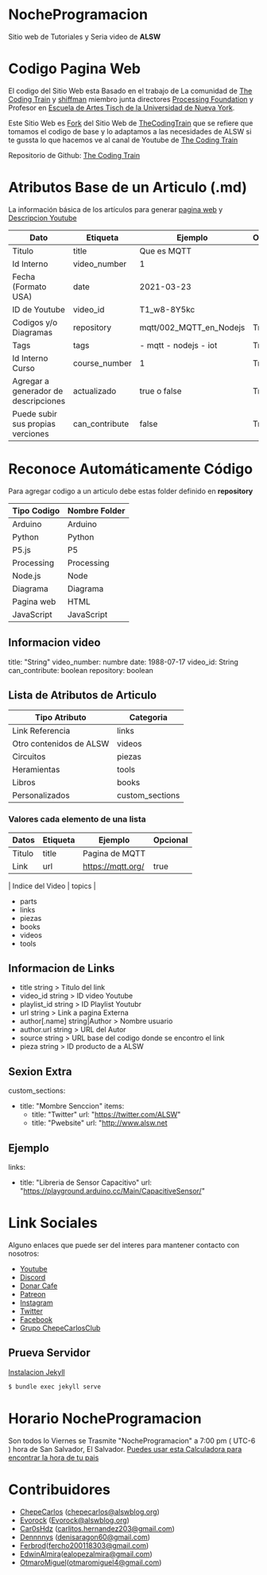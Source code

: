 # NocheProgramacion

Sitio web de Tutoriales y Seria video de **ALSW**

# Codigo Pagina Web

El codigo del Sitio Web esta Basado en el trabajo de La comunidad de [The Coding Train](https://github.com/CodingTrain) y [shiffman](https://shiffman.net/) miembro junta directores [Processing Foundation](https://processing.org/) y Profesor en [Escuela de Artes Tisch de la Universidad de Nueva York](https://tisch.nyu.edu/).

Este Sitio Web es [Fork](https://en.wikipedia.org/wiki/Fork_(software_development)) del Sitio Web de [TheCodingTrain](https://thecodingtrain.com/) que se refiere que tomamos el codigo de base y lo adaptamos a las necesidades de ALSW si te gussta lo que hacemos ve al canal de Youtube de [The Coding Train](https://www.youtube.com/user/shiffman)

Repositorio de Github: [The Coding Train](https://github.com/CodingTrain/website)

# Atributos Base de un Articulo (.md)

La información básica de los artículos para generar [pagina web](https://nocheprogramacion.com/series/mqtt/001_Que_es_MQTT.html) y [Descripcion Youtube](https://www.youtube.com/watch?v=T1_w8-8Y5kc)

| Dato                                 | Etiqueta       | Ejemplo                 | Opcional |
| ------------------------------------ | -------------- | ----------------------- | -------- |
| Titulo                               | title          | Que es MQTT             |          |
| Id Interno                           | video_number   | 1                       |          |
| Fecha (Formato USA)                  | date           | 2021-03-23              |          |
| ID de Youtube                        | video_id       | T1_w8-8Y5kc             |          |
| Codigos y/o Diagramas                | repository     | mqtt/002_MQTT_en_Nodejs | True     |
| Tags                                 | tags           | - mqtt - nodejs   - iot | True     |
| Id Interno Curso                     | course_number  | 1                       | True     |
| Agregar a generador de descripciones | actualizado    | true o false            | True     |
| Puede subir sus propias verciones    | can_contribute | false                   | True     |

# Reconoce Automáticamente Código

Para agregar codigo a un articulo debe estas folder definido en **repository**

| Tipo Codigo | Nombre Folder |
| ----------- | ------------- |
| Arduino     | Arduino       |
| Python      | Python        |
| P5.js       | P5            |
| Processing  | Processing    |
| Node.js     | Node          |
| Diagrama    | Diagrama      |
| Pagina web  | HTML          |
| JavaScript  | JavaScript    |

## Informacion video

title: "String"
video_number: numbre
date: 1988-07-17
video_id: String
can_contribute: boolean
repository: boolean

## Lista de Atributos de Articulo

| Tipo Atributo           | Categoria       |
| ----------------------- | --------------- |
| Link Referencia         | links           |
| Otro contenidos de ALSW | videos          |
| Circuitos               | piezas          |
| Heramientas             | tools           |
| Libros                  | books           |
| Personalizados          | custom_sections |

### Valores cada elemento de una lista

| Datos  | Etiqueta | Ejemplo             | Opcional |
| ------ | -------- | ------------------- | -------- |
| Titulo | title    | Pagina de MQTT      |          |
| Link   | url      | <https://mqtt.org/> | true     |

| Indice del Video   | topics    |

-   parts
-   links
-   piezas
-   books
-   videos
-   tools

## Informacion de Links

-   title string  > Titulo del link
-   video_id string > ID video Youtube
-   playlist_id string > ID Playlist Youtubr
-   url string > Link a pagina Externa
-   author[.name] string|Author > Nombre usuario
-   author.url string > URL del Autor
-   source string  > URL base del codigo donde se encontro el link
-   pieza string > ID producto de a ALSW

## Sexion Extra

custom_sections:

-   title: "Mombre Senccion"
    items:
    -   title: "Twitter"
        url: "<https://twitter.com/ALSW>"
    -   title: "Pwebsite"
        url: "<http://www.alsw.net>

## Ejemplo

links:

-   title: "Libreria de Sensor Capacitivo"
    url: "<https://playground.arduino.cc/Main/CapacitiveSensor/>"

# Link Sociales

Alguno enlaces que puede ser del interes para mantener contacto con nosotros:

-   [Youtube](http://youtube.com/alswnet)
-   [Discord](https://nocheprogramacion.com/discord)
-   [Donar Cafe](https://www.buymeacoffee.com/alswnet)
-   [Patreon](http://patreon.com/alswnet)
-   [Instagram](https://www.instagram.com/alswnet)
-   [Twitter](https://twitter.com/alswnet)
-   [Facebook](http://facebook.com/alswnet)
-   [Grupo ChepeCarlosClub](http://www.facebook.com/groups/chepecarlosclub/)

## Prueva Servidor

[Instalacion Jekyll](https://jekyllrb.com/docs/installation/#requirements)

```bash
$ bundle exec jekyll serve
```

# Horario NocheProgramacion

Son todos lo Viernes  se Trasmite "NocheProgramacion" a 7:00 pm ( UTC-6 ) hora de San Salvador, El Salvador.
[Puedes usar esta Calculadora para encontrar la hora de tu pais](https://www.thetimezoneconverter.com/?t=7%3A00%20pm&tz=El%20Salvador&)

# Contribuidores

-   [ChepeCarlos](https://github.com/chepecarlos) (chepecarlos@alswblog.org)
-   [Evorock](https://github.com/evorock) (Evorock@alswblog.org)
-   [Car0sHdz](https://github.com/carl0shdz) (carlitos.hernandez203@gmail.com)
-   [Dennnnys](https://github.com/dennnnys) (denisaragon60@gmail.com)
-   [Ferbrod](https://github.com/Ferbrod)(fercho200118303@gmail.com)
-   [EdwinAlmira](https://github.com/EdwinAlmira)(ealopezalmira@gmail.com)
-   [OtmaroMiguel](https://github.com/Otmaromiguel)(otmaromiguel4@gmail.com)
